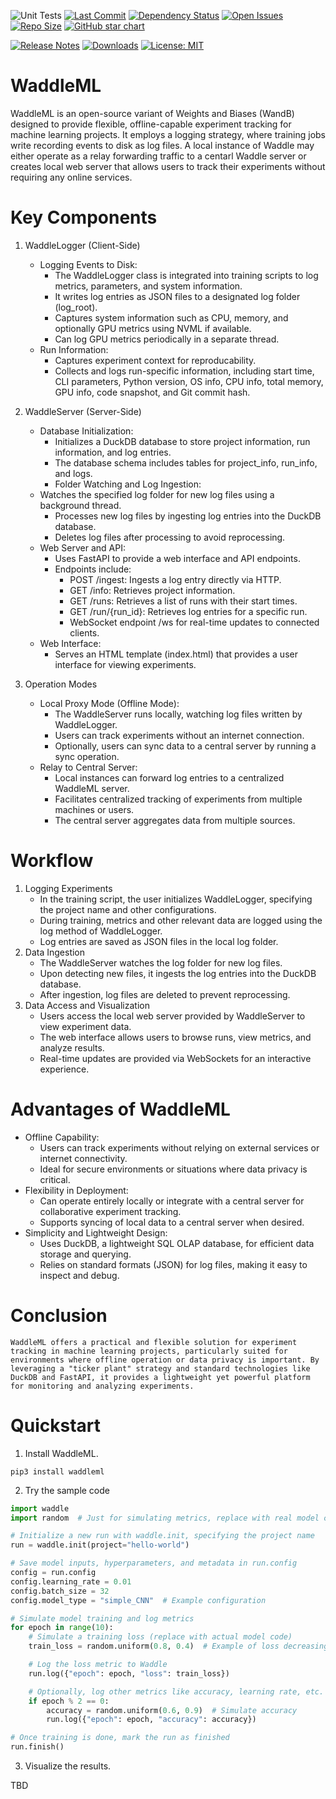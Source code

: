 
![Unit Tests](https://github.com/briangu/waddleml/workflows/Unit%20Tests/badge.svg)
[![Last Commit](https://img.shields.io/github/last-commit/briangu/waddleml)](https://img.shields.io/github/last-commit/briangu/waddleml)
[![Dependency Status](https://img.shields.io/librariesio/github/briangu/waddleml)](https://libraries.io/github/briangu/waddleml)
[![Open Issues](https://img.shields.io/github/issues-raw/briangu/waddleml)](https://github.com/briangu/waddleml/issues)
[![Repo Size](https://img.shields.io/github/repo-size/briangu/waddleml)](https://img.shields.io/github/repo-size/briangu/waddleml)
[![GitHub star chart](https://img.shields.io/github/stars/briangu/waddleml?style=social)](https://star-history.com/#briangu/waddleml)

[![Release Notes](https://img.shields.io/github/release/briangu/waddleml)](https://github.com/briangu/waddleml/releases)
[![Downloads](https://static.pepy.tech/badge/waddleml/month)](https://pepy.tech/project/waddleml)
[![License: MIT](https://img.shields.io/badge/License-MIT-yellow.svg)](https://opensource.org/licenses/MIT)

# WaddleML

WaddleML is an open-source variant of Weights and Biases (WandB) designed to provide flexible, offline-capable experiment tracking for machine learning projects. It employs a logging strategy, where training jobs write recording events to disk as log files. A local instance of Waddle may either operate as a relay forwarding traffic to a centarl Waddle server or creates local web server that allows users to track their experiments without requiring any online services.

# Key Components

1. WaddleLogger (Client-Side)
    * Logging Events to Disk:
        * The WaddleLogger class is integrated into training scripts to log metrics, parameters, and system information.
        * It writes log entries as JSON files to a designated log folder (log_root).
        * Captures system information such as CPU, memory, and optionally GPU metrics using NVML if available.
        * Can log GPU metrics periodically in a separate thread.
    * Run Information:
        * Captures experiment context for reproducability.
        * Collects and logs run-specific information, including start time, CLI parameters, Python version, OS info, CPU info, total memory, GPU info, code snapshot, and Git commit hash.

2. WaddleServer (Server-Side)
    * Database Initialization:
        * Initializes a DuckDB database to store project information, run information, and log entries.
        * The database schema includes tables for project_info, run_info, and logs.
        * Folder Watching and Log Ingestion:
    * Watches the specified log folder for new log files using a background thread.
        * Processes new log files by ingesting log entries into the DuckDB database.
        * Deletes log files after processing to avoid reprocessing.
    * Web Server and API:
        * Uses FastAPI to provide a web interface and API endpoints.
        * Endpoints include:
            * POST /ingest: Ingests a log entry directly via HTTP.
            * GET /info: Retrieves project information.
            * GET /runs: Retrieves a list of runs with their start times.
            * GET /run/{run_id}: Retrieves log entries for a specific run.
            * WebSocket endpoint /ws for real-time updates to connected clients.
    * Web Interface:
        * Serves an HTML template (index.html) that provides a user interface for viewing experiments.

3. Operation Modes
    * Local Proxy Mode (Offline Mode):
        * The WaddleServer runs locally, watching log files written by WaddleLogger.
        * Users can track experiments without an internet connection.
        * Optionally, users can sync data to a central server by running a sync operation.
    * Relay to Central Server:
        * Local instances can forward log entries to a centralized WaddleML server.
        * Facilitates centralized tracking of experiments from multiple machines or users.
        * The central server aggregates data from multiple sources.

# Workflow

1. Logging Experiments
    * In the training script, the user initializes WaddleLogger, specifying the project name and other configurations.
    * During training, metrics and other relevant data are logged using the log method of WaddleLogger.
    * Log entries are saved as JSON files in the local log folder.
2. Data Ingestion
    * The WaddleServer watches the log folder for new log files.
    * Upon detecting new files, it ingests the log entries into the DuckDB database.
    * After ingestion, log files are deleted to prevent reprocessing.
3. Data Access and Visualization
    * Users access the local web server provided by WaddleServer to view experiment data.
    * The web interface allows users to browse runs, view metrics, and analyze results.
    * Real-time updates are provided via WebSockets for an interactive experience.

# Advantages of WaddleML

* Offline Capability:
    * Users can track experiments without relying on external services or internet connectivity.
    * Ideal for secure environments or situations where data privacy is critical.
* Flexibility in Deployment:
    * Can operate entirely locally or integrate with a central server for collaborative experiment tracking.
    * Supports syncing of local data to a central server when desired.
* Simplicity and Lightweight Design:
    * Uses DuckDB, a lightweight SQL OLAP database, for efficient data storage and querying.
    * Relies on standard formats (JSON) for log files, making it easy to inspect and debug.

# Conclusion

    WaddleML offers a practical and flexible solution for experiment tracking in machine learning projects, particularly suited for environments where offline operation or data privacy is important. By leveraging a "ticker plant" strategy and standard technologies like DuckDB and FastAPI, it provides a lightweight yet powerful platform for monitoring and analyzing experiments.

# Quickstart

1. Install WaddleML.

`pip3 install waddleml`

2. Try the sample code

```python
import waddle
import random  # Just for simulating metrics, replace with real model code.

# Initialize a new run with waddle.init, specifying the project name
run = waddle.init(project="hello-world")

# Save model inputs, hyperparameters, and metadata in run.config
config = run.config
config.learning_rate = 0.01
config.batch_size = 32
config.model_type = "simple_CNN"  # Example configuration

# Simulate model training and log metrics
for epoch in range(10):
    # Simulate a training loss (replace with actual model code)
    train_loss = random.uniform(0.8, 0.4)  # Example of loss decreasing

    # Log the loss metric to Waddle
    run.log({"epoch": epoch, "loss": train_loss})

    # Optionally, log other metrics like accuracy, learning rate, etc.
    if epoch % 2 == 0:
        accuracy = random.uniform(0.6, 0.9)  # Simulate accuracy
        run.log({"epoch": epoch, "accuracy": accuracy})

# Once training is done, mark the run as finished
run.finish()
```

3. Visualize the results.

TBD